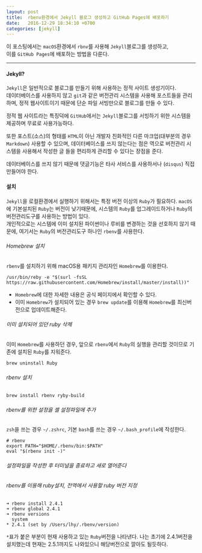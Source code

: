 ```yaml
---
layout: post
title:  rbenv환경에서 Jekyll 블로그 생성하고 GitHub Pages에 배포하기
date:   2016-12-29 18:34:10 +0700
categories: [jekyll]
---
```


이 포스팅에서는 `macOS`환경에서 `rbnv`를 사용해 `Jekyll`블로그를 생성하고,<br>
이를 `GitHub Pages`에 배포하는 방법을 다룬다.
<hr>

#### Jekyll?

`Jekyll`은 일반적으로 블로그를 만들기 위해 사용하는 정적 사이트 생성기이다.<br>
데이터베이스를 사용하지 않고 `git`과 같은 버전관리 시스템을 사용해 포스트들을 관리하며, 정적 웹사이트이기 때문에 단순 파일 서빙만으로 블로그를 만들 수 있다.

정적 웹 사이트라는 특징덕에 `GitHub`에서는 `Jekyll`블로그를 서빙하기 위한 시스템을 제공하며 무료로 사용가능하다.

또한 포스트(소스)의 형태를  `HTML`이 아닌 개발자 친화적인 다른 마크업(대부분의 경우 `Markdown`) 사용할 수 있으며, 데이터베이스를 쓰지 않는다는 점은 역으로 버전관리 시스템을 사용해서 작성한 글 들을 편리하게 관리할 수 있다는 장점을 준다.

데이터베이스를 쓰지 않기 때문에 댓글기능은 타사 서비스를 사용하서나 (`disqus`) 직접 만들어야 한다.

#### 설치

`Jekyll`을 로컬환경에서 실행하기 위해서는 특정 버전 이상의 `Ruby`가 필요하다. `macOS`에 기본설치된 `Ruby`는 버전이 낮기때문에, 시스템의 `Ruby`를 업그레이드하거나 `Ruby`의 버전관리도구를 사용하는 방법이 있다.<br>
개인적으로는 시스템에 이미 설치된 파이썬이나 루비를 변경하는 것을 선호하지 않기 때문에, 여기서는 `Ruby`의 버전관리도구  하나인 `rbenv`를 사용한다.

###### Homebrew 설치

`rbenv`를 설치하기 위해 macOS용 패키지 관리자인 `Homebrew`를 이용한다.
```
/usr/bin/reby -e "$(surl -fsSL https://raw.githubusercontent.com/Homebrew/install/master/install))"
```

* `Homebrew`에 대한 자세한 내용은 공식 페이지에서 확인할 수 있다.
* 이미 `Homebrew`가 설치되어 있는 경우 `brew update`를 이용해 `Homebrew`를 최신버전으로 업데이트해준다.

###### 이미 설치되어 있던 ruby 삭제
이미 `Homebrew`를 사용하던 경우, 앞으로 `rbenv`에서 `Ruby`의 실행을 관리할 것이므로 기존에 설치된 `Ruby`를 지워준다.
```
brew uninstall Ruby
```
###### rbenv 설치
```
brew install rbenv ryby-build
```
###### rbenv를 위한 설정을 셸 설정파일에 추가
`zsh`을 쓰는 경우 `~/.zshrc`, 기본 `bash`를 쓰는 경우 `~/.bash_profile`에 작성한다.
```
# rbenv
export PATH="$HOME/.rbenv/bin:$PATH"
eval "$(rbenv init -)"
```
###### 설정파일을 작성한 후 터미널을 종료하고 새로 열어준다

###### rbenv를 이용해 ruby설치, 전역에서 사용할 ruby 버전 지정
```
➜ rbenv install 2.4.1
➜ rbenv global 2.4.1
➜ rbenv versions
  system
* 2.4.1 (set by /Users/lhy/.rbenv/version)
```
`*`표가 붙은 부분이 현재 사용하고 있는 `Ruby`버전을 나타낸다.
나는 초기에 2.4.1버전을 설치했는데 현재는 2.5.1까지도 나와있으니 해당버전으로 깔아도 될듯하다.

